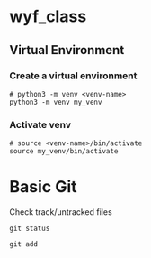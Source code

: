 # wyf_class

## Virtual Environment
### Create a virtual environment
```
# python3 -m venv <venv-name>
python3 -m venv my_venv
```

### Activate venv
```
# source <venv-name>/bin/activate
source my_venv/bin/activate
```

# Basic Git

Check track/untracked files
```
git status

git add

```
